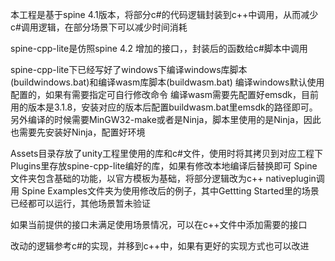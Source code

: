 
本工程是基于spine 4.1版本，将部分c#的代码逻辑封装到c++中调用，从而减少c#调用逻辑，在部分场景下可以减少时间消耗

spine-cpp-lite是仿照spine 4.2 增加的接口，，封装后的函数给c#脚本中调用

spine-cpp-lite下已经写好了windows下编译windows库脚本(buildwindows.bat)和编译wasm库脚本(buildwasm.bat)
编译windows默认使用配置的，如果有需要指定可自行修改命令
编译wasm需要先配置好emsdk，目前用的版本是3.1.8，安装对应的版本后配置buildwasm.bat里emsdk的路径即可。另外编译的时候需要MinGW32-make或者是Ninja，脚本里使用的是Ninja，因此也需要先安装好Ninja，配置好环境


Assets目录存放了unity工程里使用的库和c#文件，使用时将其拷贝到对应工程下
Plugins里存放spine-cpp-lite编好的库，如果有修改本地编译后替换即可
Spine文件夹包含基础的功能，以官方模板为基础，将部分逻辑改为c++ nativeplugin调用
Spine Examples文件夹为使用修改后的例子，其中Gettting Started里的场景已经都可以运行，其他场景暂未验证


如果当前提供的接口未满足使用场景情况，可以在c++文件中添加需要的接口

改动的逻辑参考c#的实现，并移到c++中，如果有更好的实现方式也可以改进
